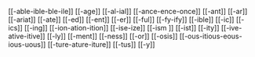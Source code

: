 [[-able-ible-ble-ile]]
[[-age]]
[[-al-ial]]
[[-ance-ence-once]]
[[-ant]]
[[-ar]]
[[-ariat]]
[[-ate]]
[[-ed]]
[[-ent]]
[[-er]]
[[-ful]]
[[-fy-ify]]
[[-ible]]
[[-ic]]
[[-ics]]
[[-ing]]
[[-ion-ation-ition]]
[[-ise-ize]]
[[-ism ]]
[[-ist]]
[[-ity]]
[[-ive-ative-itive]]
[[-ly]]
[[-ment]]
[[-ness]]
[[-or]]
[[-osis]]
[[-ous-itious-eous-ious-uous]]
[[-ture-ature-iture]]
[[-tus]]
[[-y]]